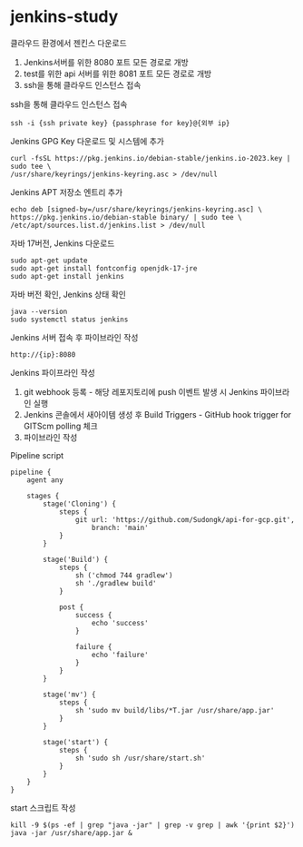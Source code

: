 ﻿# jenkins-study

클라우드 환경에서 젠킨스 다운로드
1. Jenkins서버를 위한 8080 포트 모든 경로로 개방
2. test를 위한 api 서버를 위한 8081 포트 모든 경로로 개방
3. ssh을 통해 클라우드 인스턴스 접속

ssh을 통해 클라우드 인스턴스 접속

    ssh -i {ssh private key} {passphrase for key}@{외부 ip} 

Jenkins GPG Key 다운로드 및 시스템에 추가

    curl -fsSL https://pkg.jenkins.io/debian-stable/jenkins.io-2023.key | sudo tee \
    /usr/share/keyrings/jenkins-keyring.asc > /dev/null

Jenkins APT 저장소 엔트리 추가

    echo deb [signed-by=/usr/share/keyrings/jenkins-keyring.asc] \
    https://pkg.jenkins.io/debian-stable binary/ | sudo tee \
    /etc/apt/sources.list.d/jenkins.list > /dev/null

자바 17버전, Jenkins 다운로드

    sudo apt-get update
    sudo apt-get install fontconfig openjdk-17-jre
    sudo apt-get install jenkins

자바 버전 확인, Jenkins 상태 확인

    java --version
    sudo systemctl status jenkins

Jenkins 서버 접속 후 파이브라인 작성

    http://{ip}:8080

Jenkins 파이프라인 작성
1. git webhook 등록 - 해당 레포지토리에 push 이벤트 발생 시 Jenkins 파이브라인 실행
2. Jenkins 콘솔에서 새아이템 생성 후 Build Triggers - GitHub hook trigger for GITScm polling 체크
3. 파이브라인 작성

Pipeline script

    pipeline {
        agent any
    
        stages {
            stage('Cloning') {
                steps {
                    git url: 'https://github.com/Sudongk/api-for-gcp.git',
                        branch: 'main'
                }
            }
            
            stage('Build') {
                steps {
                    sh ('chmod 744 gradlew')
                    sh './gradlew build'
                }
    
                post {
                    success {
                        echo 'success'
                    }
                    
                    failure {
                        echo 'failure'
                    }
                }
            }
            
            stage('mv') {
                steps {
                    sh 'sudo mv build/libs/*T.jar /usr/share/app.jar'   
                }
            }
            
            stage('start') {
                steps {
                    sh 'sudo sh /usr/share/start.sh'
                }
            }
        }
    }

start 스크립트 작성

    kill -9 $(ps -ef | grep "java -jar" | grep -v grep | awk '{print $2}')
    java -jar /usr/share/app.jar &


